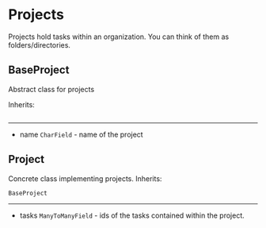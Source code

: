 # Projects

Projects hold tasks within an organization. You can think of them as folders/directories.

## BaseProject
Abstract class for projects

Inherits:
```
```

---
  * name `CharField` - name of the project


## Project
Concrete class implementing projects.
Inherits:
```
BaseProject
```

---
  * tasks `ManyToManyField` - ids of the tasks contained within the project.
